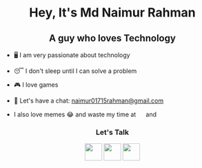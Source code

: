 <h1 align="center">Hey, It's Md Naimur Rahman </h1>

<h2 align="center">A guy who loves Technology</h2> 


- 🖥 I am very passionate about technology 

- 😴 I don't sleep until I can solve a problem

- 🎮 I love games

- 🤗 Let's have a chat: naimur01715rahman@gmail.com

- I also love memes 😂 and waste my time at <img src="https://image.flaticon.com/icons/png/512/2111/2111589.png" width="15px"> and  <img src="https://image.flaticon.com/icons/png/512/145/145802.png" width="15px">

<h3 align="center">Let's Talk</h3>

<p align="center">
<a href="www.facebook.com/naimzq" target="_blank"><img src="https://simpleicons.org/icons/facebook.svg" width="40px" align="center"></a>
<a href="www.twitter.com/naimoxide" target="_blank"><img src="https://simpleicons.org/icons/twitter.svg" width="40px" align="center"></a>
<a href="www.instagram.com/naim_motu" target="_blank"><img src="https://simpleicons.org/icons/instagram.svg" width="40px" align="center"></a>
</p>


